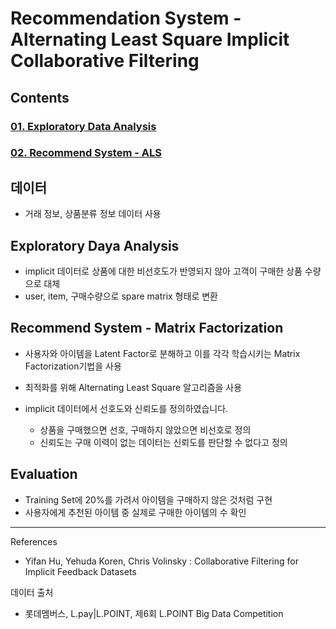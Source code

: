 # Recommendation System - Alternating Least Square Implicit Collaborative Filtering

## Contents
### [01. Exploratory Data Analysis](https://github.com/hojisu/recommendation-project/tree/master/01-Exploratory-Data-Analysis)
### [02. Recommend System - ALS](https://github.com/hojisu/recommendation-project/blob/master/02-Recommend-System-ALS/02-Recommend-System-ALS.ipynb)

## 데이터
- 거래 정보, 상품분류 정보 데이터 사용


## Exploratory Daya Analysis
- implicit 데이터로 상품에 대한 비선호도가 반영되지 않아 고객이 구매한 상품 수량으로 대체 
- user, item, 구매수량으로 spare matrix 형태로 변환


## Recommend System - Matrix Factorization
- 사용자와 아이템을 Latent Factor로 분해하고 이를 각각 학습시키는 Matrix Factorization기법을 사용
- 최적화를 위해 Alternating Least Square 알고리즘을 사용

- implicit 데이터에서 선호도와 신뢰도를 정의하였습니다. 
  - 상품을 구매했으면 선호, 구매하지 않았으면 비선호로 정의
  - 신뢰도는 구매 이력이 없는 데이터는 신뢰도를 판단할 수 없다고 정의


## Evaluation
- Training Set에 20%를 가려서 아이템을 구매하지 않은 것처럼 구현 
- 사용자에게 추천된 아이템 중 실제로 구매한 아이템의 수 확인 


_________________________________________________________________________________________________________
References
- Yifan Hu, Yehuda Koren, Chris Volinsky : Collaborative Filtering for Implicit Feedback Datasets

데이터 출처  
- 롯데멤버스, L.pay|L.POINT, 제6회 L.POINT Big Data Competition
